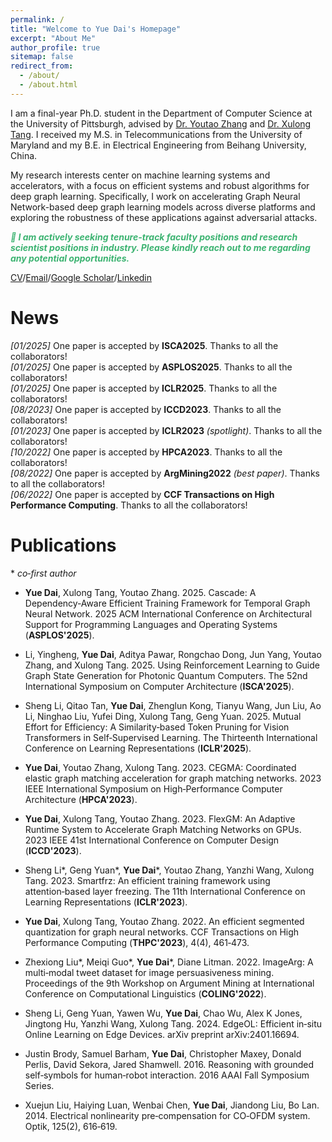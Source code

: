 ```yaml
---
permalink: /
title: "Welcome to Yue Dai's Homepage"
excerpt: "About Me"
author_profile: true
sitemap: false
redirect_from: 
  - /about/
  - /about.html
---
```



I am a final-year Ph.D. student in the Department of Computer Science at the University of Pittsburgh, advised by [Dr. Youtao Zhang](https://people.cs.pitt.edu/~zhangyt/) and [Dr. Xulong Tang](https://xzt102.github.io/).  I received my M.S. in Telecommunications from the University of Maryland and my B.E. in Electrical Engineering from Beihang University, China.

My research interests center on machine learning systems and accelerators, with a focus on efficient systems and robust algorithms for deep graph learning. Specifically, I work on accelerating Graph Neural Network-based deep graph learning models across diverse platforms and exploring the robustness of these applications against adversarial attacks.

<p style="color: MediumSeaGreen; font-style: italic; font-weight: bold;">
  🌟 I am actively seeking tenure-track faculty positions and research scientist positions in industry. Please kindly reach out to me regarding any potential opportunities.
</p>

[CV](../files/Curriculum_Vitae.pdf)/[Email](yud42@pitt.edu)/[Google Scholar](https://scholar.google.com/citations?user=f3zYpYwAAAAJ&hl=en)/[Linkedin](https://www.linkedin.com/in/yue-dai-aa8a9012b/)

News
======
_[01/2025]_ One paper is accepted by **ISCA2025**. Thanks to all the collaborators!\
_[01/2025]_ One paper is accepted by **ASPLOS2025**. Thanks to all the collaborators!\
_[01/2025]_ One paper is accepted by **ICLR2025**. Thanks to all the collaborators!\
_[08/2023]_ One paper is accepted by **ICCD2023**. Thanks to all the collaborators!\
_[01/2023]_ One paper is accepted by **ICLR2023** _(spotlight)_. Thanks to all the collaborators!\
_[10/2022]_ One paper is accepted by **HPCA2023**. Thanks to all the collaborators!\
_[08/2022]_ One paper is accepted by **ArgMining2022** _(best paper)_. Thanks to all the collaborators!\
_[06/2022]_ One paper is accepted by **CCF Transactions on High Performance Computing**. Thanks to all the collaborators!

Publications
======

\* *co‑first author*

- **Yue Dai**, Xulong Tang, Youtao Zhang. 2025. Cascade: A Dependency‑Aware Efficient Training Framework for Temporal Graph Neural Network. 2025 ACM International Conference on Architectural Support for Programming Languages and Operating Systems (**ASPLOS'2025**).

- Li, Yingheng, **Yue Dai**, Aditya Pawar, Rongchao Dong, Jun Yang, Youtao Zhang, and Xulong Tang. 2025. Using Reinforcement Learning to Guide Graph State Generation for Photonic Quantum Computers. The 52nd International Symposium on Computer Architecture (**ISCA'2025**).

- Sheng Li, Qitao Tan, **Yue Dai**, Zhenglun Kong, Tianyu Wang, Jun Liu, Ao Li, Ninghao Liu, Yufei Ding, Xulong Tang, Geng Yuan. 2025. Mutual Effort for Efficiency: A Similarity‑based Token Pruning for Vision Transformers in Self‑Supervised Learning. The Thirteenth International Conference on Learning Representations (**ICLR'2025**).

- **Yue Dai**, Youtao Zhang, Xulong Tang. 2023. CEGMA: Coordinated elastic graph matching acceleration for graph matching networks. 2023 IEEE International Symposium on High‑Performance Computer Architecture (**HPCA'2023**).

- **Yue Dai**, Xulong Tang, Youtao Zhang. 2023. FlexGM: An Adaptive Runtime System to Accelerate Graph Matching Networks on GPUs. 2023 IEEE 41st International Conference on Computer Design (**ICCD'2023**).

- Sheng Li\*, Geng Yuan\*, **Yue Dai***, Youtao Zhang, Yanzhi Wang, Xulong Tang. 2023. Smartfrz: An efficient training framework using attention‑based layer freezing. The 11th International Conference on Learning Representations (**ICLR'2023**).

- **Yue Dai**, Xulong Tang, Youtao Zhang. 2022. An efficient segmented quantization for graph neural networks. CCF Transactions on High Performance Computing (**THPC'2023**), 4(4), 461‑473.

- Zhexiong Liu\*, Meiqi Guo\*, **Yue Dai***, Diane Litman. 2022. ImageArg: A multi‑modal tweet dataset for image persuasiveness mining. Proceedings of the 9th Workshop on Argument Mining at International Conference on Computational Linguistics (**COLING'2022**).

- Sheng Li, Geng Yuan, Yawen Wu, **Yue Dai**, Chao Wu, Alex K Jones, Jingtong Hu, Yanzhi Wang, Xulong Tang. 2024. EdgeOL: Efficient in‑situ Online Learning on Edge Devices. arXiv preprint arXiv:2401.16694.

- Justin Brody, Samuel Barham, **Yue Dai**, Christopher Maxey, Donald Perlis, David Sekora, Jared Shamwell. 2016. Reasoning with grounded self‑symbols for human‑robot interaction. 2016 AAAI Fall Symposium Series.

- Xuejun Liu, Haiying Luan, Wenbai Chen, **Yue Dai**, Jiandong Liu, Bo Lan. 2014. Electrical nonlinearity pre‑compensation for CO‑OFDM system. Optik, 125(2), 616‑619.
